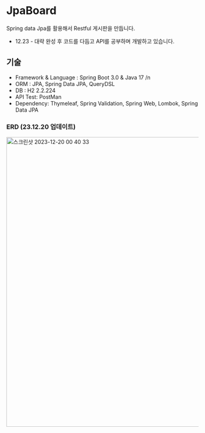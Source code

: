 # JpaBoard
Spring data Jpa를 활용해서 Restful 게시판을 만듭니다.
- 12.23 - 대략 완성 후 코드를 다듬고 API를 공부하며 개발하고 있습니다.

## 기술
- Framework & Language : Spring Boot 3.0 & Java 17 /n
- ORM : JPA, Spring Data JPA, QueryDSL 
- DB : H2 2.2.224
- API Test: PostMan
- Dependency: Thymeleaf, Spring Validation, Spring Web, Lombok, Spring Data JPA

### ERD (23.12.20 업데이트)
<img width="760" alt="스크린샷 2023-12-20 00 40 33" src="https://github.com/pp8817/JpaBoard/assets/71458064/2d9c2991-901c-46b9-9287-9da1944fd894">
